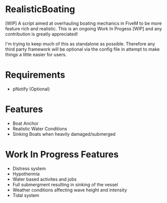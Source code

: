 # RealisticBoating
[WIP] A script aimed at overhauling boating mechanics in FiveM to be more feature rich and realistic. This is an ongoing Work In Progess [WIP] and any contribution is greatly appreciated!

I'm trying to keep much of this as standalone as possible. Therefore any third party framework will be optional via the config file in attempt to make things a little easier for users.

# Requirements
- pNotify (Optional)


# Features

- Boat Anchor
- Realistic Water Conditions
- Sinking Boats when heavily damaged/submerged

# Work In Progress Features

- Distress system
- Hypothermia
- Water based activites and jobs
- Full submergment resulting in sinking of the vessel
- Weather conditions affecting wave height and intensity
- Tidal system
